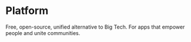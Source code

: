 # Platform
Free, open-source, unified alternative to Big Tech. For apps that empower people and unite communities.
